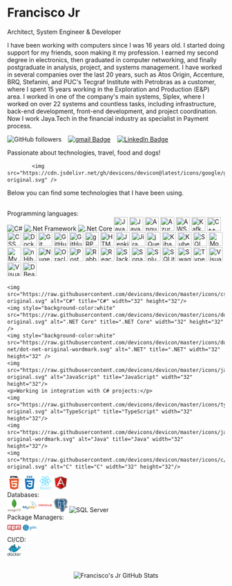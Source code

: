 # Francisco Jr

Architect, System Engineer & Developer

I have been working with computers since I was 16 years old. I started doing support for my friends, soon making it my profession. I earned my second degree in electronics, then graduated in computer networking, and finally postgraduate in analysis, project, and systems management.
I have worked in several companies over the last 20 years, such as Atos Origin, Accenture, BRQ, Stefanini, and PUC's Tecgraf Institute with Petrobras as a customer, where I spent 15 years working in the Exploration and Production (E&P) area.
I worked in one of the company's main systems, Siplex, where I worked on over 22 systems and countless tasks, including infrastructure, back-end development, front-end development, and project coordination.
Now I work Jaya.Tech in the financial industry as specialist in Payment process.

![GitHub followers](https://img.shields.io/github/followers/FrankJob?label=Followers&logo=github&logoColor=white&style=flat-square)&nbsp;&nbsp;&nbsp;
[![gmail Badge](https://img.shields.io/badge/-francisco@conexaoportugal.com-0078D4?style=flat-square&logo=gmail&logoColor=red&link=mailto:francisco@conexaoportugal.com)](mailto:francisco@conexaoportugal.com)&nbsp;&nbsp;&nbsp;
[![LinkedIn Badge](https://img.shields.io/badge/-Francisco%20Jr-0077B5?style=flat-square&logo=linkedin&logoColor=white&link=https://www.linkedin.com/in/franciscosjr/)](https://www.linkedin.com/in/franciscosjr/)

Passionate about technologies, travel, food and dogs!

            <img src="https://cdn.jsdelivr.net/gh/devicons/devicon@latest/icons/google/google-original.svg" />
          
Below you can find some technologies that I have been using.

<br>
<p style="margin:0;padding:0">Programming languages:</p>
<div style="inline-block;margin:0;padding:0">
    <img src="https://cdn.jsdelivr.net/gh/devicons/devicon@latest/icons/csharp/csharp-original.svg" alt="C#" title="C#" width="32" height="32"/>          
    <img src="https://cdn.jsdelivr.net/gh/devicons/devicon@latest/icons/dot-net/dot-net-plain-wordmark.svg" alt=".Net Framework" title="C#" width="32" height="32"/>
    <img src="https://cdn.jsdelivr.net/gh/devicons/devicon@latest/icons/dotnetcore/dotnetcore-original.svg" alt=".Net Core" title="C#" width="32" height="32"/>
    <img src="https://cdn.jsdelivr.net/gh/devicons/devicon@latest/icons/javascript/javascript-original.svg" title="Javascript" width="32" height="32"/>          
    <img src="https://cdn.jsdelivr.net/gh/devicons/devicon@latest/icons/java/java-original-wordmark.svg" title="Java" width="32" height="32"/>        
    <img src="https://cdn.jsdelivr.net/gh/devicons/devicon@latest/icons/angularjs/angularjs-original.svg" title="Angular JS" width="32" height="32"/>
    <img src="https://cdn.jsdelivr.net/gh/devicons/devicon@latest/icons/azure/azure-original-wordmark.svg" title="Azure" width="32" height="32"/>
    <img src="https://cdn.jsdelivr.net/gh/devicons/devicon@latest/icons/amazonwebservices/amazonwebservices-plain-wordmark.svg" title="AWS" width="32" height="32"/>
    <img src="https://cdn.jsdelivr.net/gh/devicons/devicon@latest/icons/apachekafka/apachekafka-original-wordmark.svg" title="Kafka" width="32" height="32"/>
    <img src="https://cdn.jsdelivr.net/gh/devicons/devicon@latest/icons/cplusplus/cplusplus-original.svg" title="C++" width="32" height="32"/>
    <img src="https://cdn.jsdelivr.net/gh/devicons/devicon@latest/icons/css3/css3-original.svg" title="CSS" width="32" height="32"/>    
    <img src="https://cdn.jsdelivr.net/gh/devicons/devicon@latest/icons/docker/docker-original-wordmark.svg" title="Docker" width="32" height="32"/>
    <img src="https://cdn.jsdelivr.net/gh/devicons/devicon@latest/icons/git/git-original.svg" title="Git" width="32" height="32"/>
    <img src="https://cdn.jsdelivr.net/gh/devicons/devicon@latest/icons/github/github-original-wordmark.svg" title="GitHub" width="32" height="32"/>
    <img src="https://cdn.jsdelivr.net/gh/devicons/devicon@latest/icons/githubactions/githubactions-original.svg" title="GitHub Actions" width="32" height="32"/>
    <img src="https://cdn.jsdelivr.net/gh/devicons/devicon@latest/icons/grpc/grpc-original.svg" title="gRPC" width="32" height="32"/>
    <img src="https://cdn.jsdelivr.net/gh/devicons/devicon@latest/icons/html5/html5-original-wordmark.svg" title="HTML" width="32" height="32"/>
    <img src="https://cdn.jsdelivr.net/gh/devicons/devicon@latest/icons/jenkins/jenkins-original.svg" title="Jenkins" width="32" height="32"/>
    <img src="https://cdn.jsdelivr.net/gh/devicons/devicon@latest/icons/jira/jira-original-wordmark.svg" title="Jira" width="32" height="32"/>
    <img src="https://cdn.jsdelivr.net/gh/devicons/devicon@latest/icons/jquery/jquery-original-wordmark.svg" title="jQuery" width="32" height="32"/>
    <img src="https://cdn.jsdelivr.net/gh/devicons/devicon@latest/icons/kibana/kibana-original-wordmark.svg" title="Kibana" width="32" height="32"/>
    <img src="https://cdn.jsdelivr.net/gh/devicons/devicon@latest/icons/kubernetes/kubernetes-original-wordmark.svg" title="Kubernets" width="32" height="32"/>
    <img src="https://cdn.jsdelivr.net/gh/devicons/devicon@latest/icons/microsoftsqlserver/microsoftsqlserver-original-wordmark.svg" title="SQL Server" width="32" height="32"/>
    <img src="https://cdn.jsdelivr.net/gh/devicons/devicon@latest/icons/mongodb/mongodb-original-wordmark.svg" title="MongoDB" width="32" height="32"/>
    <img src="https://cdn.jsdelivr.net/gh/devicons/devicon@latest/icons/mysql/mysql-original-wordmark.svg" title="MySQL" width="32" height="32"/>
    <img src="https://cdn.jsdelivr.net/gh/devicons/devicon@latest/icons/nhibernate/nhibernate-plain-wordmark.svg" title="nHibernate" width="32" height="32"/>
    <img src="https://cdn.jsdelivr.net/gh/devicons/devicon@latest/icons/nuget/nuget-original-wordmark.svg" title="Nuget" width="32" height="32"/>
    <img src="https://cdn.jsdelivr.net/gh/devicons/devicon@latest/icons/oracle/oracle-original.svg" title="Oracle" width="32" height="32"/>
    <img src="https://cdn.jsdelivr.net/gh/devicons/devicon@latest/icons/postgresql/postgresql-original-wordmark.svg" title="Postgres SQL" width="32" height="32"/>
    <img src="https://cdn.jsdelivr.net/gh/devicons/devicon@latest/icons/rabbitmq/rabbitmq-original-wordmark.svg" title="RabbitMQ" width="32" height="32"/>
    <img src="https://cdn.jsdelivr.net/gh/devicons/devicon@latest/icons/react/react-original-wordmark.svg" title="React" width="32" height="32"/>
    <img src="https://cdn.jsdelivr.net/gh/devicons/devicon@latest/icons/slack/slack-original.svg" title="Slack" width="32" height="32"/>
    <img src="https://cdn.jsdelivr.net/gh/devicons/devicon@latest/icons/sonarqube/sonarqube-original-wordmark.svg" title="Sonar" width="32" height="32"/>
    <img src="https://cdn.jsdelivr.net/gh/devicons/devicon@latest/icons/splunk/splunk-original-wordmark.svg" title="Splunk" width="32" height="32"/>
    <img src="https://cdn.jsdelivr.net/gh/devicons/devicon@latest/icons/sqlite/sqlite-original-wordmark.svg" title="SQLite" width="32" height="32"/>
    <img src="https://cdn.jsdelivr.net/gh/devicons/devicon@latest/icons/swagger/swagger-original-wordmark.svg" title="Swagger" width="32" height="32"/>
    <img src="https://cdn.jsdelivr.net/gh/devicons/devicon@latest/icons/typescript/typescript-original.svg" title="Typescript" width="32" height="32"/>
    <img src="https://cdn.jsdelivr.net/gh/devicons/devicon@latest/icons/visualbasic/visualbasic-original.svg" title="Visual Basic" width="32" height="32"/>
    <img src="https://cdn.jsdelivr.net/gh/devicons/devicon@latest/icons/visualstudio/visualstudio-original.svg" title="Visual Studio" width="32" height="32"/>          

<img src="https://cdn.jsdelivr.net/gh/devicons/devicon@latest/icons/dbeaver/dbeaver-original.svg" title="DBeaver" width="32" height="32"/>

          

            
          
          
    <img src="https://raw.githubusercontent.com/devicons/devicon/master/icons/csharp/csharp-original.svg" alt="C#" title="C#" width="32" height="32"/>
    <img style="background-color:white" src="https://raw.githubusercontent.com/devicons/devicon/master/icons/dotnetcore/dotnetcore-original.svg" alt=".NET Core" title=".NET Core" width="32" height="32" />
    <img style="background-color:white" src="https://raw.githubusercontent.com/devicons/devicon/master/icons/dot-net/dot-net-original-wordmark.svg" alt=".NET" title=".NET" width="32" height="32" />  
    <img src="https://raw.githubusercontent.com/devicons/devicon/master/icons/javascript/javascript-original.svg" alt="JavaScript" title="JavaScript" width="32" height="32"/>
    <p>Working in integration with C# projects:</p>
    <img src="https://raw.githubusercontent.com/devicons/devicon/master/icons/typescript/typescript-original.svg" alt="TypeScript" title="TypeScript" width="32" height="32"/>
    <img src="https://raw.githubusercontent.com/devicons/devicon/master/icons/java/java-original-wordmark.svg" alt="Java" title="Java" width="32" height="32"/>
    <img src="https://raw.githubusercontent.com/devicons/devicon/master/icons/c/c-original.svg" alt="C" title="C" width="32" height="32"/>
</div>
<div style="inline-block;margin:0;padding:0">
    <img style="background-color:white" src="https://raw.githubusercontent.com/devicons/devicon/master/icons/html5/html5-original-wordmark.svg" alt="HTML5" title="HTML5" width="32" height="32" />
    <img src="https://raw.githubusercontent.com/devicons/devicon/master/icons/css3/css3-plain-wordmark.svg" alt="CSS3" title="CSS3" width="32" height="32"/>
    <img src="https://raw.githubusercontent.com/devicons/devicon/master/icons/react/react-original-wordmark.svg" alt="React" title="React" width="32" height="32"/>
    <img src="https://raw.githubusercontent.com/devicons/devicon/master/icons/angularjs/angularjs-original.svg" alt="Angular" title="Angular" width="32" height="32" />
</div>
<!--<p style="margin:0;padding:0">Back-end:</p>
<div style="inline-block;margin:0;padding:0">
    <img style="background-color:white" src="https://raw.githubusercontent.com/devicons/devicon/master/icons/nodejs/nodejs-original-wordmark.svg" alt="Node.js" title="Node.js" width="32" height="32" />
</div>
-->
<p style="margin:0;padding:0">Databases:</p>
<div style="inline-block;margin:0;padding:0">
    <img src="https://raw.githubusercontent.com/devicons/devicon/master/icons/mongodb/mongodb-original-wordmark.svg" alt="MongoDB" title="MongoDB" width="32" height="32"/>
    <img src="https://raw.githubusercontent.com/devicons/devicon/master/icons/mysql/mysql-original-wordmark.svg" alt="MySQL" title="MySQL" width="32" height="32"/>
    <img src="https://raw.githubusercontent.com/devicons/devicon/master/icons/oracle/oracle-original.svg" alt="Oracle" title="Oracle" width="32" height="32"/>
    <img src="https://raw.githubusercontent.com/devicons/devicon/master/icons/postgresql/postgresql-original.svg" alt="PostgreSQL" title="PostgreSQL" width="32" height="32" />
      <img src="https://raw.githubusercontent.com/devicons/devicon/master/icons/sqlserver/sqlserver-original.svg" alt="SQL Server" title="SQL Server" width="32" height="32" />
</div>
<p style="margin:0;padding:0">Package Managers:</p>
<div style="inline-block;margin:0;padding:0">
    <img src="https://raw.githubusercontent.com/devicons/devicon/master/icons/npm/npm-original-wordmark.svg" alt="npm" title="npm" width="32" height="32"/>
    <img src="https://raw.githubusercontent.com/devicons/devicon/master/icons/yarn/yarn-original-wordmark.svg" alt="Yarn" title="Yarn" width="32" height="32"/>
</div>
<p style="margin:0;padding:0">CI/CD:</p>
<div style="inline-block;margin:0;padding:0">
    <img src="https://raw.githubusercontent.com/devicons/devicon/master/icons/docker/docker-original-wordmark.svg" alt="Docker" title="Docker" width="32" height="32"/>
</div>
<br>
<p align="center">
    <img src="https://github-readme-stats.vercel.app/api?username=frankjob&count_private=true&theme=dark&show_icons=true" alt="Francisco's Jr GitHub Stats"/> 
</p>

<!--
**FrankJob/FrankJob** is a ✨ _special_ ✨ repository because its `README.md` (this file) appears on your GitHub profile.

Here are some ideas to get you started:

- 🔭 I’m currently working on ...
- 🌱 I’m currently learning ...
- 👯 I’m looking to collaborate on ...
- 🤔 I’m looking for help with ...
- 💬 Ask me about ...
- 📫 How to reach me: ...
- 😄 Pronouns: ...
- ⚡ Fun fact: ...
-->
